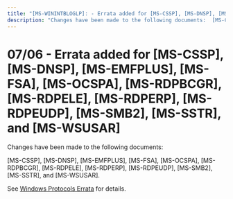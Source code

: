 ```yaml
---
title: "[MS-WININTBLOGLP]: - Errata added for [MS-CSSP], [MS-DNSP], [MS-EMFPLUS], [MS-FSA], [MS-OCSPA], [MS-RDPBCGR], [MS-RDPELE], [MS-RDPERP], [MS-RDPEUDP], [MS-SMB2], [MS-SSTR], and [MS-WSUSAR]"
description: "Changes have been made to the following documents:  [MS-CSSP], [MS-DNSP], [MS-EMFPLUS], [MS-FSA], [MS-OCSPA], [MS-RDPBCGR], [MS-RDPELE],"
---
```


# 07/06 - Errata added for [MS-CSSP], [MS-DNSP], [MS-EMFPLUS], [MS-FSA], [MS-OCSPA], [MS-RDPBCGR], [MS-RDPELE], [MS-RDPERP], [MS-RDPEUDP], [MS-SMB2], [MS-SSTR], and [MS-WSUSAR]

<p> </p>
<p>Changes have been made to the following documents:</p>

<p>[MS-CSSP], [MS-DNSP], [MS-EMFPLUS], [MS-FSA], [MS-OCSPA],
[MS-RDPBCGR], [MS-RDPELE], [MS-RDPERP], [MS-RDPEUDP], [MS-SMB2], [MS-SSTR], and
[MS-WSUSAR].</p>

<p>See <span><a href="/openspecs/windows_protocols/MS-WINERRATA/314fe022-28ea-4bd9-93ac-7941ecf9ca10">Windows
Protocols Errata</a></span> for details.</p>


                